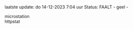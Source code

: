 laatste update: 
do 14-12-2023  7:04   uur 
Status: FAALT - geel - 
<div class="service Y">microstation</div><div class="service G">httpstat</div>